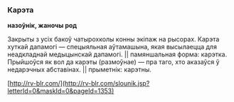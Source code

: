 ### Карэта
**назоўнік, жаночы род**

Закрыты з усіх бакоў чатырохколы конны экіпаж на рысорах. Карэта хуткай дапамогі — спецыяльная аўтамашына, якая высылаецца для неадкладнай медыцынскай дапамогі. || памяншальная форма: карэтка. Прыйшоўся як вол да карэты (размоўнае) — пра таго, хто аказаўся ў недарэчных абставінах. || прыметнік: карэтны.

<a rel="author">[http://rv-blr.com/](http://rv-blr.com/slounik.jsp?letterId=0&maskId=0&pageId=1353)</a>
